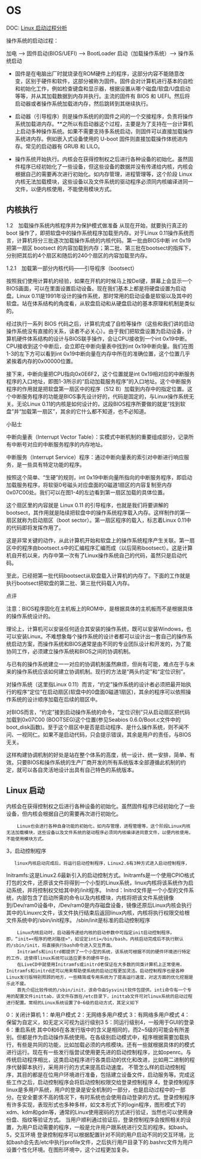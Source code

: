 # OS

DOC:
[Linux 启动过程分析](https://mp.weixin.qq.com/s/puA62ZMmteBPo0uIaHSHqg)

操作系统的启动过程：

加电 --> 固件启动(BIOS/UEFI) --> BootLoader 启动（加载操作系统）--> 操作系统启动

- 固件是在电脑出厂时就烧录在ROM硬件上的程序，这部分内容不能随意改变，区别于硬件和软件，这部分被称为固件。固件会对计算机进行基本的自检和初始化工作，例如检查键盘和显示器，根据设置从哪个磁盘/软盘/U盘启动等等，并从其加载数据到内存并执行。主流的固件有 BIOS 和 UEFI。然后将启动器或者操作系统加载进内存，然后跳转到其继续执行。

- 启动器（引导程序）则是操作系统的的固件之间的一个交接程序，负责将操作系统加载进内存。**之所以有启动器这个过程，主要是为了支持在一台计算机上启动多种操作系统。如果不需要支持多系统启动，则固件可以直接加载操作系统进内存。例如嵌入式设备使用的 U-boot 固件则直接加载操作体统进内存。常见的启动器有 GRUB 和 LILO。

- 操作系统开始执行。内核会在获得控制权之后进行各种设备的初始化。虽然固件程序已经初始化了一些设备，但这些设备的数据并没有传递给内核，内核会根据自己的需要再次进行初始化。如内存管理，进程管理等，这个阶段 Linux 内核无法加载模块，这些设备以及文件系统的驱动程序必须同内核编译进同一文件，以便内核使用，不能使用模块方式。


## 内核执行

1.2　加载操作系统内核程序并为保护模式做准备
从现在开始，就要执行真正的 boot 操作了，即把软盘中的操作系统程序加载至内存。对于Linux 0.11操作系统而言，计算机将分三批逐次加载操作系统的内核代码。第一批由BIOS中断 int 0x19 把第一扇区 bootsect 的内容加载到内存；第二批、第三批在bootsect的指挥下，分别把其后的4个扇区和随后的240个扇区的内容加载至内存。

1.2.1　加载第一部分内核代码——引导程序（bootsect）

按照我们使用计算机的经验，如果在开机的时候马上按Del键，屏幕上会显示一个BIOS画面，可以在里面设置启动设备。现在我们基本上都是将硬盘设置为启动盘。Linux 0.11是1991年设计的操作系统，那时常用的启动设备是软驱以及其中的软盘。站在体系结构的角度看，从软盘启动和从硬盘启动的基本原理和机制是类似的。

经过执行一系列 BIOS 代码之后，计算机完成了自检等操作（这些和我们讲的启动操作系统没有直接的关系，读者不必关心）。由于我们把软盘设置为启动设备，计算机硬件体系结构的设计与BIOS联手操作，会让CPU接收到一个int 0x19中断。CPU接收到这个中断后，会立即在中断向量表中找到int 0x19中断向量。我们在图1-3的左下方可以看到int 0x19中断向量在内存中所在的准确位置，这个位置几乎紧挨着内存的0x00000位置。

接下来，中断向量把CPU指向0x0E6F2，这个位置就是int 0x19相对应的中断服务程序的入口地址，即图1-3所示的“启动加载服务程序”的入口地址。这个中断服务程序的作用就是把软盘第一扇区中的程序（512 B）加载到内存中的指定位置。这个中断服务程序的功能是BIOS事先设计好的，代码是固定的，与Linux操作系统无关。无论Linux 0.11的内核是如何设计的，这段BIOS程序所要做的就是“找到软盘”并“加载第一扇区”，其余的它什么都不知道，也不必知道。

小贴士

中断向量表（Interrupt Vector Table）：实模式中断机制的重要组成部分，记录所有中断号对应的中断服务程序的内存地址。

中断服务（Interrupt Service）程序：通过中断向量表的索引对中断进行响应服务，是一些具有特定功能的程序。



按照这个简单、“生硬”的规则，int 0x19中断向量所指向的中断服务程序，即启动加载服务程序，将软驱0号磁头对应盘面的0磁道1扇区的内容复制至内存0x07C00处。我们可以在图1-4的左边看到第一扇区加载的具体位置。



这个扇区里的内容就是 Linux 0.11 的引导程序，也就是我们将要讲解的bootsect，其作用就是陆续把软盘中的操作系统程序载入内存。这样制作的第一扇区就称为启动扇区（boot sector）。第一扇区程序的载入，标志着Linux 0.11中的代码即将发挥作用了。

这是非常关键的动作，从此计算机开始和软盘上的操作系统程序产生关联。第一扇区中的程序由bootsect.s中的汇编程序汇编而成（以后简称bootsect）。这是计算机自开机以来，内存中第一次有了Linux操作系统自己的代码，虽然只是启动代码。

至此，已经把第一批代码bootsect从软盘载入计算机的内存了。下面的工作就是执行bootsect把软盘的第二批、第三批代码载入内存。

点评

注意：BIOS程序固化在主机板上的ROM中，是根据具体的主机板而不是根据具体的操作系统设计的。

理论上，计算机可以安装任何适合其安装的操作系统，既可以安装Windows，也可以安装Linux。不难想象每个操作系统的设计者都可以设计出一套自己的操作系统启动方案，而操作系统和BIOS通常是由不同的专业团队设计和开发的，为了能协同工作，必须建立操作系统和BIOS之间的协调机制。

与已有的操作系统建立一一对应的协调机制虽然麻烦，但尚有可能，难点在于与未来的操作系统应该如何建立协调机制。现行的方法是“两头约定”和“定位识别”。

对操作系统（这里指Linux 0.11）而言，“约定”操作系统的设计者必须把最开始执行的程序“定位”在启动扇区(软盘中的0盘面0磁道1扇区)，其余的程序可以依照操作系统的设计顺序加载在后续的扇区中。

对BIOS而言，“约定”接到启动操作系统的命令，“定位识别”只从启动扇区把代码加载到0x07C00 (BOOTSEG)这个位置(参见Seabios 0.6.0/Boot.c文件中的boot_disk函数)。至于这个扇区中是否是启动程序、是什么操作系统，则不闻不问、一视同仁。如果不是启动代码，只会提示错误，其余是用户的责任，与BIOS无关。

这样构建协调机制的好处是站在整个体系的高度，统一设计、统一安排，简单、有效。只要BIOS和操作系统的生产厂商开发的所有系统版本全部遵循此机制的约定，就可以各自灵活地设计出具有自己特色的系统版本。


## Linux 启动

内核会在获得控制权之后进行各种设备的初始化。虽然固件程序已经初始化了一些设备，但内核会根据自己的需要再次进行初始化。

        Linux也会进行各种自身功能的初始化，如内存管理，进程管理等，这个阶段Linux内核无法加载模块，这些设备以及文件系统的驱动程序必须同内核编译进同意文件，以便内核使用，不能使用模块方式。

 3，启动控制程序
 

 
       linux内核启动完成后，将运行启动控制程序，Linux2.6有3种方式进入启动控制程序，
Initramfs:这是Linux2.6最新引入的启动控制方式。Initramfs是一个使用CPIO格式打包的文件，还原该文件将得到一个小型的Linux系统，linux内核将该系统作为启动系统，并将控制权交给其中的/init程序。
Initrd：Initrd文件是一个小型的文件系统，内部包含了启动所需的命令以及内核模块，内核将把该文件系统镜像到/Dev/ram0设备中，/Dev/ram0是内存磁盘设备，镜像还原后Linux内核会执行其中的/Linuxrc文件，该文件执行结束后返回linux内核，内核将执行权限交给根文件系统中的/sbin/init程序。
/sbin/init是标准的启动控制程序

        Linux内核启动时，启动器传递给内核的启动参数中可指定init启动控制程序。即，“init=<程序的绝对路径>"，如设定inti=/bin/bash，内核启动完成后不执行默认的/sbin/init，将直接执行bash命令进入交互界面。
        Initramfs和initrd都提供了一个小型的系统，该系统可根据不同的硬件环境进行特定的工作，这使得linux系统可以适应更多的硬件平台。
        在LiveCD中就使用Initramfs或initrd老保证在大多数的同类计算机上正常使用，Initramfs和initrd还可以用来帮助使系统的启动过程更加灵活。启动控制程序也是各种Linux发行版特别照顾的地方，一些精简或专用系统为了提高运行速度，对这方面的优化挖掘是乐此不疲。
        首先介绍比较传统的/sbin/init，该命令由Sysvinit软件包提供。inti命令有一个专用的配置文件inittab，该文件存放在/etc目录下，inittab文件可对linux系统的启动过程进行配置。常规的Linux系统设置了0~6级的启动方式，其定义如下
0：关闭计算机
1：单用户模式
2：无网络多用户模式
3：有网络多用户模式
4：保留为自定义，如无定义可视为运行级别3
5：同运行级别4，一般用于GUI的登录
6：重启系统
其中0和6在各发行版中的含义是相同的，而2~5级的可能会有所差别。但都是作为启动操作系统使用。在各级别启动模式中，程序根据需要加载执行，有些是共同的功能，比如加载必须的内核模块。还有一些就根据具体的的模式进行运行。现在有一些发行版尝试使用更先进的启动控制程序，比如openrc。与传统启动程序相比，这类启动程序进行各类启动的优化和改进，比如用二进制的程序代替脚本执行，采用并行的方式来提高启动速度。
        不管怎么样的启动控制程序，其目的都是在位用户环境进行准备，包括建立设备文件，启动服务等。完成这些工作之后，启动控制程序会将启动控制权限交给登录控制程序
4，登录控制程序
        linux是多用户系统，用户的登录是安全机制的一部分，也是启动过程中的一部分。在安全要求不高的情况下，有时系统也会使用自动登录的方式。登录控制程序有许多实现，表现形式也多种多样，如文本形式下的login程序，图形模式下的xdm、kdm和gdm等，通常的Linux使用密码的方式进行验证，当然也可以使用身份盘、指纹等验证方式。
        当用户顺利通过验证后，登录控制程序会按照相关的设置，为用户启动需要的程序，一般是允许用户跟系统进行交互的程序。如bash。
5，交互环境
        登录控制程序可以根据配置针对不同的用户启动不同的交互环境，比如bash会先去/etc中执行profile文件，之后执行用户目录下的.bashrc文件为用户设置个性化环境。在图形环境中，这个过程更加复杂。


